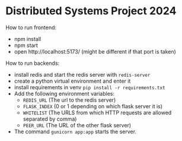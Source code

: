 # Distributed Systems Project 2024

How to run frontend:
- npm install
- npm start
- open http://localhost:5173/ (might be different if that port is taken)

How to run backends:
- install redis and start the redis server with `redis-server`
- create a python virtual environment and enter it
- install requirements in venv `pip install -r requirements.txt`
- Add the following environment variables:
    - `REDIS_URL` (The url to the redis server)
    - `FLASK_INDEX` (0 or 1 depending on which flask server it is)
    - `WHITELIST` (The URLS from which HTTP requests are allowed separated by comma)
    - `PEER_URL` (The URL of the other flask server)
- The command `gunicorn app:app` starts the server.
